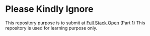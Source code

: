 # Please Kindly Ignore
This repository purpose is to submit at [Full Stack Open](https://fullstackopen.com/) (Part 1)
This repository is used for learning purpose only.